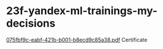 # 23f-yandex-ml-trainings-my-decisions
[075fbf9c-eabf-421b-b001-b8ecd9c85a38.pdf](https://github.com/sssenji/23f-yandex-ml-trainings-my-decisions/files/13677696/075fbf9c-eabf-421b-b001-b8ecd9c85a38.pdf) Certificate
